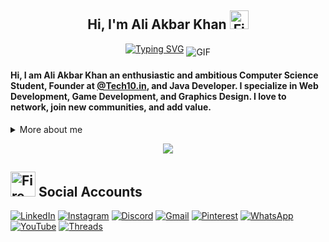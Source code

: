 
<h2 align="center">Hi, I'm Ali Akbar Khan <img src="https://user-images.githubusercontent.com/74038190/216122041-518ac897-8d92-4c6b-9b3f-ca01dcaf38ee.png" alt="Fire" width="30" /></h2>

<p align="center">
<a href="https://git.io/typing-svg"><img src="https://readme-typing-svg.demolab.com?font=Fira+Code&weight=600&size=25&pause=1000&color=F7C300&width=435&lines=Welcome+to+my+Github+Profile;I'm+a+Java+Developer" alt="Typing SVG" /></a>
<img align="middle" alt="GIF" src="https://images-wixmp-ed30a86b8c4ca887773594c2.wixmp.com/f/12cbe8a4-f55c-4b40-85bb-d8e1405e7b84/derewio-1d534a30-bf98-4e95-b876-267b0bfea1a1.gif?token=eyJ0eXAiOiJKV1QiLCJhbGciOiJIUzI1NiJ9.eyJzdWIiOiJ1cm46YXBwOjdlMGQxODg5ODIyNjQzNzNhNWYwZDQxNWVhMGQyNmUwIiwiaXNzIjoidXJuOmFwcDo3ZTBkMTg4OTgyMjY0MzczYTVmMGQ0MTVlYTBkMjZlMCIsIm9iaiI6W1t7InBhdGgiOiJcL2ZcLzEyY2JlOGE0LWY1NWMtNGI0MC04NWJiLWQ4ZTE0MDVlN2I4NFwvZGVyZXdpby0xZDUzNGEzMC1iZjk4LTRlOTUtYjg3Ni0yNjdiMGJmZWExYTEuZ2lmIn1dXSwiYXVkIjpbInVybjpzZXJ2aWNlOmZpbGUuZG93bmxvYWQiXX0.MAHYh1Xpqjv-R0cSZtCRbmyO13JzitShLyOvTdYtJ9g" />
</p>


<p>
  
#### Hi, I am **Ali Akbar Khan** an enthusiastic and ambitious Computer Science Student, Founder at [@Tech10.in](https://www.instagram.com/tech10.in/), and Java Developer. I specialize in Web Development, Game Development, and Graphics Design. I love to network, join new communities, and add value.
<div>
<details>
  <summary>More about me</summary>

- I’m currently on a journey to build **great** things

- I’m currently learning **everything**

- I’m looking for help with **finding projects to contribute to!**

- All of my projects are available at [LinkedIn](https://www.linkedin.com/in/aliakbar-khan/)

- Ask me about **Programming, web development, and Graphics Design**

- Reach me out at **aliakabrkhana79@gmail.com**

</details>
  
</p>

<p align="center">
<a href="https://skillicons.dev">
<img src="https://skillicons.dev/icons?i=java,kotlin,nodejs,figma,ae,anaconda,blender,bootstrap,c,cpp,css,github,git,godot,html,mysql,ps,pycharm,py,visualstudio,vscode,wordpress&theme=dark" />
</a>
</p>


## <img src="https://user-images.githubusercontent.com/74038190/216122041-518ac897-8d92-4c6b-9b3f-ca01dcaf38ee.png" alt="Fire" width="40" /> Social Accounts


  


<a href="https://www.linkedin.com/in/aliakbar-khan/">![LinkedIn](https://img.shields.io/badge/linkedin-%230077B5.svg?style=for-the-badge&logo=linkedin&logoColor=white)</a>
<a href="https://www.instagram.com/khan._.ali07">![Instagram](https://img.shields.io/badge/Instagram-%23E4405F.svg?style=for-the-badge&logo=Instagram&logoColor=white)</a>
<a href="https://www.youtube.com/channel/UClYAED0QKX6ggIYaVL10Drg">![Discord](https://img.shields.io/badge/Discord-%235865F2.svg?style=for-the-badge&logo=discord&logoColor=white)</a>
<a href="aliakbarkhana79@gmail.com">![Gmail](https://img.shields.io/badge/Gmail-D14836?style=for-the-badge&logo=gmail&logoColor=white)</a>
<a href="https://www.pinterest.com/udkalii">![Pinterest](https://img.shields.io/badge/Pinterest-%23E60023.svg?style=for-the-badge&logo=Pinterest&logoColor=white)</a>
<a href="">![WhatsApp](https://img.shields.io/badge/WhatsApp-25D366?style=for-the-badge&logo=whatsapp&logoColor=white)</a>
<a href="https://www.youtube.com/channel/UClYAED0QKX6ggIYaVL10Drg">![YouTube](https://img.shields.io/badge/YouTube-%23FF0000.svg?style=for-the-badge&logo=YouTube&logoColor=white)</a>
<a href="https://www.instagram.com/threads/khan._.ali07">![Threads](https://img.shields.io/badge/Threads-000000?style=for-the-badge&logo=Threads&logoColor=white)</a>
</div>

